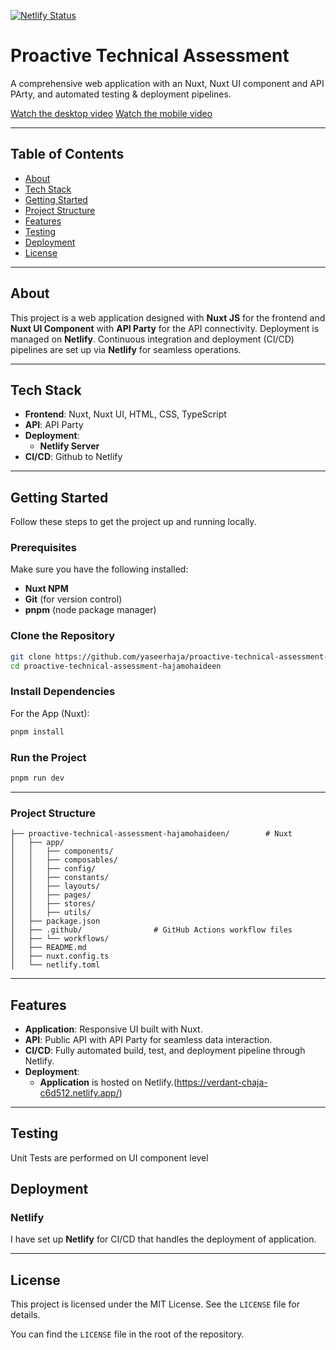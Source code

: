 
[![Netlify Status](https://api.netlify.com/api/v1/badges/0d499372-70ac-4612-a577-8ff84716ddfb/deploy-status)](https://app.netlify.com/sites/verdant-chaja-c6d512/deploys)

# Proactive Technical Assessment

A comprehensive web application with an Nuxt, Nuxt UI component and API PArty, and automated testing & deployment pipelines.

[Watch the desktop video](https://verdant-chaja-c6d512.netlify.app/video/desktop_demo.mp4)
[Watch the mobile video](https://verdant-chaja-c6d512.netlify.app/video/mobile_demo.mp4)

---

## Table of Contents

- [About](#about)
- [Tech Stack](#tech-stack)
- [Getting Started](#getting-started)
- [Project Structure](#project-structure)
- [Features](#features)
- [Testing](#testing)
- [Deployment](#deployment)
- [License](#license)

---

## About

This project is a web application designed with **Nuxt JS** for the frontend and **Nuxt UI Component** with **API Party** for the API connectivity. Deployment is managed on **Netlify**. Continuous integration and deployment (CI/CD) pipelines are set up via **Netlify** for seamless operations.

---

## Tech Stack

- **Frontend**: Nuxt, Nuxt UI, HTML, CSS, TypeScript
- **API**: API Party
- **Deployment**:
   - **Netlify Server**
- **CI/CD**: Github to Netlify

---

## Getting Started

Follow these steps to get the project up and running locally.

### Prerequisites

Make sure you have the following installed:

- **Nuxt NPM** 
- **Git** (for version control)
- **pnpm** (node package manager)

### Clone the Repository

```bash
git clone https://github.com/yaseerhaja/proactive-technical-assessment-hajamohaideen.git
cd proactive-technical-assessment-hajamohaideen
```

### Install Dependencies
For the App (Nuxt):
```bash
pnpm install
```

### Run the Project

```bash
pnpm run dev
```

---

### Project Structure

```angular2html
├── proactive-technical-assessment-hajamohaideen/        # Nuxt 
│   ├── app/
│   │   ├── components/
│   │   ├── composables/
│   │   ├── config/
│   │   ├── constants/
│   │   ├── layouts/
│   │   ├── pages/
│   │   ├── stores/
│   │   ├── utils/
│   ├── package.json
│   ├── .github/                # GitHub Actions workflow files
│   ├── └── workflows/
│   ├── README.md
│   ├── nuxt.config.ts
│   └── netlify.toml
```

---

## Features

- **Application**: Responsive UI built with Nuxt.
- **API**: Public API with API Party for seamless data interaction.
- **CI/CD**: Fully automated build, test, and deployment pipeline through Netlify.
- **Deployment**:
   - **Application** is hosted on Netlify.(https://verdant-chaja-c6d512.netlify.app/)

---

## Testing

Unit Tests are performed on UI component level

## Deployment

### Netlify 

I have set up **Netlify** for CI/CD that handles the deployment of application.

---

## License

This project is licensed under the MIT License. See the `LICENSE` file for details.

You can find the `LICENSE` file in the root of the repository.

